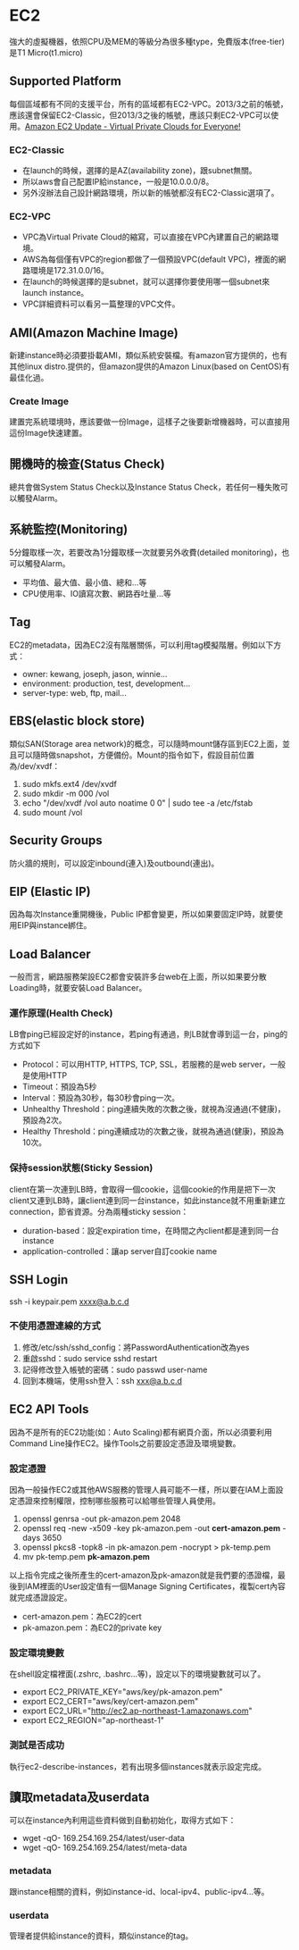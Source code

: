 # EC2
強大的虛擬機器，依照CPU及MEM的等級分為很多種type，免費版本(free-tier)是T1 Micro(t1.micro)

## Supported Platform
每個區域都有不同的支援平台，所有的區域都有EC2-VPC。2013/3之前的帳號，應該還會保留EC2-Classic，但2013/3之後的帳號，應該只剩EC2-VPC可以使用。[Amazon EC2 Update - Virtual Private Clouds for Everyone!](http://aws.typepad.com/aws/2013/03/amazon-ec2-update-virtual-private-clouds-for-everyone.html)

### EC2-Classic
* 在launch的時候，選擇的是AZ(availability zone)，跟subnet無關。
* 所以aws會自己配置IP給instance，一般是10.0.0.0/8。
* 另外沒辦法自己設計網路環境，所以新的帳號都沒有EC2-Classic選項了。

### EC2-VPC
* VPC為Virtual Private Cloud的縮寫，可以直接在VPC內建置自己的網路環境。
* AWS為每個僅有VPC的region都做了一個預設VPC(default VPC)，裡面的網路環境是172.31.0.0/16。
* 在launch的時候選擇的是subnet，就可以選擇你要使用哪一個subnet來launch instance。
* VPC詳細資料可以看另一篇整理的VPC文件。

## AMI(Amazon Machine Image)
新建instance時必須要掛載AMI，類似系統安裝檔。有amazon官方提供的，也有其他linux distro.提供的，但amazon提供的Amazon Linux(based on CentOS)有最佳化過。

### Create Image
建置完系統環境時，應該要做一份Image，這樣子之後要新增機器時，可以直接用這份Image快速建置。

## 開機時的檢查(Status Check)
總共會做System Status Check以及Instance Status Check，若任何一種失敗可以觸發Alarm。

## 系統監控(Monitoring)
5分鐘取樣一次，若要改為1分鐘取樣一次就要另外收費(detailed monitoring)，也可以觸發Alarm。
* 平均值、最大值、最小值、總和...等
* CPU使用率、IO讀寫次數、網路吞吐量...等

## Tag
EC2的metadata，因為EC2沒有階層關係，可以利用tag模擬階層。例如以下方式：
* owner: kewang, joseph, jason, winnie...
* environment: production, test, development...
* server-type: web, ftp, mail...

## EBS(elastic block store)
類似SAN(Storage area network)的概念，可以隨時mount儲存區到EC2上面，並且可以隨時做snapshot，方便備份。Mount的指令如下，假設目前位置為/dev/xvdf：

1. sudo mkfs.ext4 /dev/xvdf
2. sudo mkdir -m 000 /vol
3. echo "/dev/xvdf /vol auto noatime 0 0" | sudo tee -a /etc/fstab
4. sudo mount /vol

## Security Groups
防火牆的規則，可以設定inbound(連入)及outbound(連出)。

## EIP (Elastic IP)
因為每次Instance重開機後，Public IP都會變更，所以如果要固定IP時，就要使用EIP與instance綁住。

## Load Balancer
一般而言，網路服務架設EC2都會安裝許多台web在上面，所以如果要分散Loading時，就要安裝Load Balancer。

### 運作原理(Health Check)
LB會ping已經設定好的instance，若ping有通過，則LB就會導到這一台，ping的方式如下
* Protocol：可以用HTTP, HTTPS, TCP, SSL，若服務的是web server，一般是使用HTTP
* Timeout：預設為5秒
* Interval：預設為30秒，每30秒會ping一次。
* Unhealthy Threshold：ping連續失敗的次數之後，就視為沒通過(不健康)，預設為2次。
* Healthy Threshold：ping連續成功的次數之後，就視為通過(健康)，預設為10次。

### 保持session狀態(Sticky Session)
client在第一次連到LB時，會取得一個cookie，這個cookie的作用是把下一次client又連到LB時，讓client連到同一台instance，如此instance就不用重新建立connection，節省資源。分為兩種sticky session：

* duration-based：設定expiration time，在時間之內client都是連到同一台instance
* application-controlled：讓ap server自訂cookie name

## SSH Login
ssh -i keypair.pem xxxx@a.b.c.d

### 不使用憑證連線的方式
1. 修改/etc/ssh/sshd_config：將PasswordAuthentication改為yes
2. 重啟sshd：sudo service sshd restart
3. 記得修改登入帳號的密碼：sudo passwd user-name
4. 回到本機端，使用ssh登入：ssh xxx@a.b.c.d

## EC2 API Tools
因為不是所有的EC2功能(如：Auto Scaling)都有網頁介面，所以必須要利用Command Line操作EC2。操作Tools之前要設定憑證及環境變數。

### 設定憑證
因為一般操作EC2或其他AWS服務的管理人員可能不一樣，所以要在IAM上面設定憑證來控制權限，控制哪些服務可以給哪些管理人員使用。

1. openssl genrsa -out pk-amazon.pem 2048
2. openssl req -new -x509 -key pk-amazon.pem -out **cert-amazon.pem** -days 3650
3. openssl pkcs8 -topk8 -in pk-amazon.pem -nocrypt > pk-temp.pem
4. mv pk-temp.pem **pk-amazon.pem**

以上指令完成之後所產生的cert-amazon及pk-amazon就是我們要的憑證檔，最後到IAM裡面的User設定值有一個Manage Signing Certificates，複製cert內容就完成憑證設定。
* cert-amazon.pem：為EC2的cert
* pk-amazon.pem：為EC2的private key

### 設定環境變數
在shell設定檔裡面(.zshrc, .bashrc...等)，設定以下的環境變數就可以了。

* export EC2_PRIVATE_KEY="aws/key/pk-amazon.pem"
* export EC2_CERT="aws/key/cert-amazon.pem"
* export EC2_URL="http://ec2.ap-northeast-1.amazonaws.com"
* export EC2_REGION="ap-northeast-1"

### 測試是否成功
執行ec2-describe-instances，若有出現多個instances就表示設定完成。

## 讀取metadata及userdata
可以在instance內利用這些資料做到自動初始化，取得方式如下：
* wget -qO- 169.254.169.254/latest/user-data
* wget -qO- 169.254.169.254/latest/meta-data

### metadata
跟instance相關的資料，例如instance-id、local-ipv4、public-ipv4...等。

### userdata
管理者提供給instance的資料，類似instance的tag。